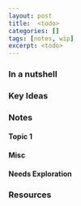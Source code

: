 ```yaml
---
layout: post
title:  <todo>
categories: []
tags: [notes, wip]
excerpt: <todo>
---
```


### In a nutshell

### Key Ideas

### Notes
#### Topic 1

#### Misc

#### Needs Exploration

### Resources
